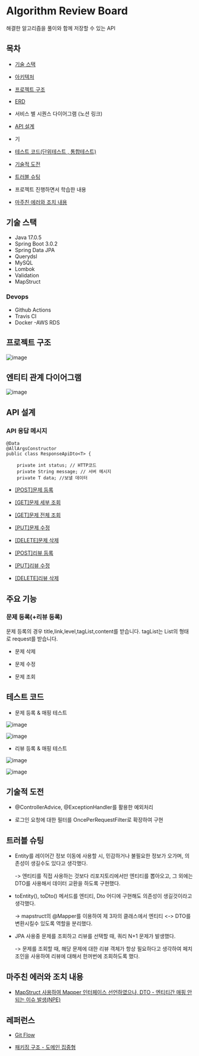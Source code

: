 # Algorithm Review Board


해결한 알고리즘을 풀이와 함께 저장할 수 있는  API 

## 목차

- [기술 스택](#기술-스택)

- [아키텍처](#아키텍처)

- [프로젝트 구조](프로젝트-구조)

- [ERD](#엔티티-관계-다이어그램)

- 서비스 별 시퀀스 다이어그램 (노션 링크)

- [API 설계](#api-설계)

- 기

- [테스트 코드(단위테스트 , 통합테스트)](#테스트-코드)

- [기술적 도전](#기술적-도전)

- [트러블 슈팅](#트러블-슈팅)

- 프로젝트 진행하면서 학습한 내용

- [마주친 에러와 조치 내용](#마주친-에러와-조치-내용) 

## 기술 스택

- Java 17.0.5
- Spring Boot 3.0.2
- Spring Data JPA
- Querydsl
- MySQL
- Lombok
- Validation
- MapStruct

### Devops

- Github Actions
- Travis CI
- Docker
-AWS RDS




## 프로젝트  구조

![image](https://user-images.githubusercontent.com/93868431/218949577-fe7ebaf4-11f8-418f-a3d0-9aecf77e93ee.png)


## 엔티티 관계 다이어그램

![image](https://user-images.githubusercontent.com/93868431/216944449-49d25ef3-5339-4b16-ad3f-26e509973e74.png)


## API 설계

### API 응답 메시지

```
@Data
@AllArgsConstructor
public class ResponseApiDto<T> {

    private int status; // HTTP코드 
    private String message; // 서버 메시지
    private T data; //보낼 데이터
```

- [[POST]문제 등록](https://github.com/waveofmymind/arh/wiki/%5BPOST%5D-%EB%AC%B8%EC%A0%9C-%EB%93%B1%EB%A1%9D)

- [[GET]문제 세부 조회](https://github.com/waveofmymind/arh/wiki/%5BGET%5D-%EB%AC%B8%EC%A0%9C-%EC%84%B8%EB%B6%80-%EC%A1%B0%ED%9A%8C)

- [[GET]문제 전체 조회](https://github.com/waveofmymind/arh/wiki/%5BGET%5D-%EC%A0%84%EC%B2%B4-%EB%AC%B8%EC%A0%9C-%EC%A1%B0%ED%9A%8C)

- [[PUT]문제 수정](https://github.com/waveofmymind/arh/wiki/%5BPUT%5D-%EB%AC%B8%EC%A0%9C-%EC%88%98%EC%A0%95)

- [[DELETE]문제 삭제](https://github.com/waveofmymind/arh/wiki/%5BDELETE%5D-%EB%AC%B8%EC%A0%9C-%EC%82%AD%EC%A0%9C)

- [[POST]리뷰 등록](https://github.com/waveofmymind/arh/wiki/%5BPOST%5D-%EB%A6%AC%EB%B7%B0-%EB%93%B1%EB%A1%9D)

- [[PUT]리뷰 수정]()

- [[DELETE]리뷰 삭제]()



## 주요 기능

### 문제 등록(+리뷰 등록)

문제 등록의 경우 title,link,level,tagList,content를 받습니다. 
tagList는 List<String>의 형태로 request를 받습니다.

- 문제 삭제

- 문제 수정

- 문제 조회

## 테스트 코드

- 문제 등록 & 매핑 테스트

![image](https://user-images.githubusercontent.com/93868431/218948990-3d267c94-514a-40f3-99dd-3e4ddea2957b.png)
  
![image](https://user-images.githubusercontent.com/93868431/218949117-e7bbafc3-a8fb-4c7a-86e1-037593d5fae1.png)

- 리뷰 등록 & 매핑 테스트

![image](https://user-images.githubusercontent.com/93868431/218939715-8d5bfe7b-0318-4e79-ab68-85b2ace10d5e.png)
  
![image](https://user-images.githubusercontent.com/93868431/218949229-7baebdeb-c37a-4b51-93db-86014f4f07c0.png)




## 기술적 도전

- @ControllerAdvice, @ExceptionHandler를 활용한 예외처리

- 로그인 요청에 대한 필터를 OncePerRequestFilter로 확장하여 구현


## 트러블 슈팅

- Entity를 레이어간 정보 이동에 사용할 시, 민감하거나 불필요한 정보가 오가며, 의존성이 생길수도 있다고 생각했다.
  
  -> 엔티티를 직접 사용하는 것보다 리포지토리에서만 엔티티를 뽑아오고, 그 외에는 DTO를 사용해서 데이터 교환을 하도록 구현했다.

- toEntity(), toDto() 메서드를 엔티티, Dto 어디에 구현해도 의존성이 생길것이라고 생각했다.

  -> mapstruct의 @Mapper를 이용하여 제 3자의 클래스에서 엔티티 <-> DTO를 변환시킬수 있도록  역할을 분리했다.
  
- JPA 사용중 문제를 조회하고 리뷰를 선택할 때, 쿼리 N+1 문제가 발생했다.

  -> 문제를 조회할 때, 해당 문제에 대한 리뷰 객체가 항상 필요하다고 생각하여 페치 조인을 사용하여 리뷰에 대해서 한꺼번에 조회하도록 했다.
 



## 마주친 에러와 조치 내용 

- [MapStruct 사용하여 Mapper 인터페이스 선언하였으나, DTO - 엔티티간 매핑 안되는 이슈 발생(NPE)](https://waveofymymind.tistory.com/74)

## 레퍼런스

- [Git Flow](https://gyoogle.dev/blog/github/Git%20vs%20GitHub%20vs%20GitLab%20Flow.html)

- [패키징 구조 - 도메인 집중형](https://github.com/cheese10yun/spring-guide/blob/master/docs/directory-guide.md)

